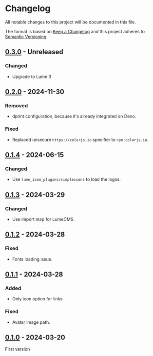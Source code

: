 <!-- deno-fmt-ignore-file -->

# Changelog
All notable changes to this project will be documented in this file.

The format is based on [Keep a Changelog](http://keepachangelog.com/) and this
project adheres to [Semantic Versioning](http://semver.org/).

## [0.3.0] - Unreleased
### Changed
- Upgrade to Lume 3

## [0.2.0] - 2024-11-30
### Removed
- dprint configuration, because it's already integrated on Deno.

### Fixed
- Replaced unsecure `https://colorjs.io` specifier to `npm:colorjs.io`.

## [0.1.4] - 2024-06-15
### Changed
- Use `lume_icon_plugins/simpleicons` to load the logos.

## [0.1.3] - 2024-03-29
### Changed
- Use import map for LumeCMS.

## [0.1.2] - 2024-03-28
### Fixed
- Fonts loading issue.

## [0.1.1] - 2024-03-28
### Added
- Only icon option for links

### Fixed
- Avatar image path.

## [0.1.0] - 2024-03-20
First version

[0.3.0]: https://github.com/lumeland/theme-simple-me/compare/v0.2.0...HEAD
[0.2.0]: https://github.com/lumeland/theme-simple-me/compare/v0.1.4...v0.2.0
[0.1.4]: https://github.com/lumeland/theme-simple-me/compare/v0.1.3...v0.1.4
[0.1.3]: https://github.com/lumeland/theme-simple-me/compare/v0.1.2...v0.1.3
[0.1.2]: https://github.com/lumeland/theme-simple-me/compare/v0.1.1...v0.1.2
[0.1.1]: https://github.com/lumeland/theme-simple-me/compare/v0.1.0...v0.1.1
[0.1.0]: https://github.com/lumeland/theme-simple-me/releases/tag/v0.1.0
